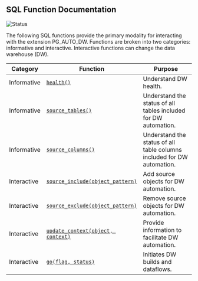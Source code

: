 ## SQL Function Documentation 
![Status](https://img.shields.io/badge/status-draft-yellow)

The following SQL functions provide the primary modality for interacting with the extension PG_AUTO_DW. Functions are broken into two categories: informative and interactive. Interactive functions can change the data warehouse (DW).

|  Category    | Function                              | Purpose                                                               |
|--------------|---------------------------------------|-----------------------------------------------------------------------|
| Informative  | [`health()`](health.md)               | Understand DW health.                                              |
| Informative  | [`source_tables()`](source_tables.md) | Understand the status of all tables included for DW automation.    |
| Informative  | [`source_columns()`](source_columns.md)| Understand the status of all table columns included for DW automation. |
| Interactive  | [`source_include(object_pattern)`](source_include.md) | Add source objects for DW automation.                              |
| Interactive  | [`source_exclude(object_pattern)`](source_exclude.md) | Remove source objects for DW automation.                           |
| Interactive  | [`update_context(object, context)`](update_context.md) | Provide information to facilitate DW automation.                      |
| Interactive  | [`go(flag, status)`](go.md)           | Initiates DW builds and dataflows.                                    |
